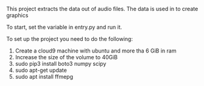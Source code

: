 This project extracts the data out of audio files. The data is used in to create graphics

To start, set the variable in entry.py and run it.

To set up the project you need to do the following:

1. Create a cloud9 machine with ubuntu and more tha 6 GiB in ram
2. Increase the size of the volume to 40GiB
3. sudo pip3 install boto3 numpy scipy
4. sudo apt-get update
5. sudo apt install ffmepg